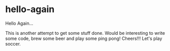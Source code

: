 # hello-again
Hello Again...

This is another attempt to get some stuff done. Would be interesting to write some code, brew some beer and play some ping pong!
Cheers!!!
Let's play soccer.
